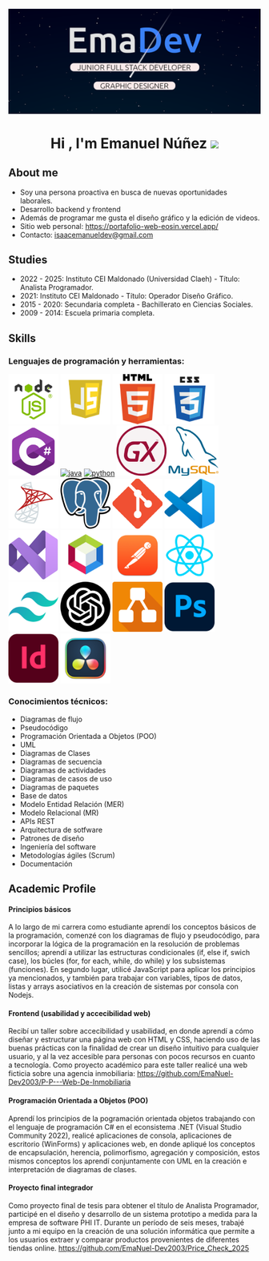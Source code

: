 

![Emanuel Dev Banner](/imgs/banner_github.png)

<h1 align="center" ><b>
  Hi , I'm Emanuel Núñez </b><img src="https://media.giphy.com/media/hvRJCLFzcasrR4ia7z/giphy.gif" width="35"></h1>


## **About me**

- Soy una persona proactiva en busca de nuevas oportunidades laborales.
- Desarrollo backend y frontend
- Además de programar me gusta el diseño gráfico y la edición de videos.
- Sitio web personal: https://portafolio-web-eosin.vercel.app/
- Contacto: isaacemanueldev@gmail.com

## **Studies**
- 2022 - 2025: Instituto CEI Maldonado (Universidad Claeh) - Título: Analista Programador.
- 2021: Instituto CEI Maldonado - Título: Operador Diseño Gráfico. 
- 2015 - 2020: Secundaria completa - Bachillerato en Ciencias Sociales.
- 2009 - 2014: Escuela primaria completa.
  
## **Skills**
### Lenguajes de programación y herramientas:

[<img src="/imgs/nodejs-image.webp" alt="node.js" width="100">](https://docs.python.org/3/library/index.html)
[<img src="/imgs/javascript-logo-javascript-icon-transparent-free-png.webp" alt="JS" width="100">](https://docs.python.org/3/library/index.html)
[<img src="/imgs/HTML5_logo_and_wordmark.svg.png" alt="html" width="100">](https://docs.python.org/3/library/index.html)
[<img src="/imgs/css_logo.png" alt="css" width="100">](https://docs.python.org/3/library/index.html)
[<img src="/imgs/Csharp_Logo.png" alt="csharp" width="100">](https://docs.python.org/3/library/index.html)
[<img src="https://cdn.iconscout.com/icon/free/png-128/java-2038875-1720088.png" alt="java" width="100">](https://docs.oracle.com/en/java/)
[<img src="https://cdn.iconscout.com/icon/free/png-256/python-3521655-2945099.png" alt="python" width="100">](https://docs.python.org/3/library/index.html)
[<img src="/imgs/gx_logo.png" alt="genexus" width="100">](https://docs.python.org/3/library/index.html)
[<img src="/imgs/mysql.png" alt="mysql" width="100">](https://docs.python.org/3/library/index.html)
[<img src="/imgs/microsoft-sql-server.png" alt="sqlserver" width="100">](https://docs.python.org/3/library/index.html)
[<img src="/imgs/Postgresql_elephant.svg.png" alt="postgresql" width="100">](https://docs.python.org/3/library/index.html)
[<img src="/imgs/git_logo.png" alt="git" width="100">](https://docs.python.org/3/library/index.html)
[<img src="/imgs/Visual_Studio_Code_1.35_icon.svg.png" alt="vsc" width="100">](https://docs.python.org/3/library/index.html)
[<img src="/imgs/VS_Logo.png" alt="vs" width="100">](https://docs.python.org/3/library/index.html)
[<img src="/imgs/62bcc24124954158f4c5feac_NetBeans-Logo.wine.png" alt="netbeans" width="100">](https://docs.python.org/3/library/index.html)
[<img src="/imgs/postman_macos_bigsur_icon_189815.png" alt="postman" width="100">](https://docs.python.org/3/library/index.html)
[<img src="/imgs/React.js_logo-512.webp" alt="react" width="100">](https://docs.python.org/3/library/index.html)
[<img src="/imgs/tailwind_Logo.png" alt="tailwind" width="100">](https://docs.python.org/3/library/index.html)
[<img src="/imgs/chatgpt.png" alt="chatgpt" width="100">](https://docs.python.org/3/library/index.html)
[<img src="/imgs/Diagrams.net_Logo.svg.png" alt="drawio" width="100">](https://docs.python.org/3/library/index.html)
[<img src="/imgs/photoshop.png" alt="photoshop" width="100">](https://docs.python.org/3/library/index.html)
[<img src="/imgs/indesign.png" alt="indesing" width="100">](https://docs.python.org/3/library/index.html)
[<img src="/imgs/512px-DaVinci_Resolve_Studio.png" alt="DavinciResolve" width="100">](https://docs.python.org/3/library/index.html)



### Conocimientos técnicos:
- Diagramas de flujo
- Pseudocódigo
- Programación Orientada a Objetos (POO)
- UML  
- Diagramas de Clases
- Diagramas de secuencia
- Diagramas de actividades
- Diagramas de casos de uso
- Diagramas de paquetes
- Base de datos
- Modelo Entidad Relación (MER)
- Modelo Relacional (MR)
- APIs REST
- Arquitectura de sotfware
- Patrones de diseño
- Ingeniería del software
- Metodologías ágiles (Scrum)
- Documentación

## Academic Profile

#### Principios básicos
A lo largo de mi carrera como estudiante aprendí  los conceptos básicos de la programación, comenzé con los diagramas de flujo y pseudocódigo, para incorporar 
la lógica de la programación en la resolución de problemas sencillos; aprendí a utilizar las estructuras condicionales (if, else if, swich case), los búcles 
(for, for each, while, do while) y los subsistemas (funciones). En segundo lugar, utilicé JavaScript para aplicar los principios ya mencionados, y también para trabajar con 
variables, tipos de datos, listas y arrays asociativos en la creación de sistemas por consola con Nodejs. 

#### Frontend (usabilidad y accecibilidad web)
Recibí un taller sobre accecibilidad y usabilidad, en donde aprendí a cómo diseñar y estructurar una página web con HTML y CSS, haciendo uso de las buenas
prácticas con la finalidad de crear un diseño intuitivo para cualquier usuario, y al la vez accesible para personas con pocos recursos en cuanto a tecnología.
Como proyecto académico para este taller realicé una web ficticia sobre una agencia inmobiliaria: https://github.com/EmaNuel-Dev2003/P-P---Web-De-Inmobiliaria

#### Programación Orientada a Objetos (POO)
Aprendí los principios de la pogramación orientada objetos trabajando con el lenguaje de programación C# en el econsistema .NET (Visual Studio Community 2022),
realicé aplicaciones de consola, aplicaciones de escritorio (WinForms) y aplicaciones web, en donde apliqué los conceptos de encapsulación, herencia, polimorfismo,
agregación y composición, estos mismos conceptos los aprendí conjuntamente con UML en la creación e interpretación de diagramas de clases. 


#### Proyecto final integrador
Como proyecto final de tesis para obtener el título de Analista Programador, participé
en el diseño y desarrollo de un sistema prototipo a medida para la empresa de software
PHI IT. Durante un período de seis meses, trabajé junto a mi equipo en la creación de
una solución informática que permite a los usuarios extraer y comparar productos
provenientes de diferentes tiendas online.
https://github.com/EmaNuel-Dev2003/Price_Check_2025

<!--
**EmaNuel-Dev2003/EmaNuel-Dev2003** is a ✨ _special_ ✨ repository because its `README.md` (this file) appears on your GitHub profile.

Here are some ideas to get you started:

- 🔭 Hello
- 🌱 I’m currently learning ...
- 👯 I’m looking to collaborate on ...
- 🤔 I’m looking for help with ...
- 💬 Ask me about ...
- 📫 How to reach me: ...
- 😄 Pronouns: ...
- ⚡ Fun fact: ...
-->
